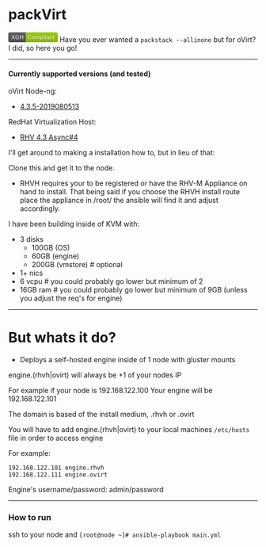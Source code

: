 # packVirt
![][image_ref_xgh]
Have you ever wanted a `packstack --allinone` but for oVirt?
I did, so here you go!

---
#### Currently supported versions (and tested)

oVirt Node-ng:
-  [4.3.5-2019080513](https://resources.ovirt.org/pub/ovirt-4.3/iso/ovirt-node-ng-installer/4.3.5-2019080513/el7/)


RedHat Virtualization Host:
- [RHV 4.3 Async#4](https://access.redhat.com/downloads/content/415/ver=4.3/rhel---7/4.3/x86_64/product-software)


I'll get around to making a installation how to, but in lieu of that:

Clone this and get it to the node.

-  RHVH requires your to be registered or have the RHV-M Appliance on hand to install. That being said if you choose the RHVH install route place the appliance in /root/ the ansible will find it and adjust accordingly.


I have been building inside of KVM with: 
- 3 disks
  - 100GB (OS)
  - 60GB (engine)
  - 200GB (vmstore) # optional
- 1+ nics
- 6 vcpu # you could probably go lower but minimum of 2
- 16GB ram # you could probably go lower but minimum of 9GB (unless you adjust the req's for engine)


---
# But whats it do?
- Deploys a self-hosted engine inside of 1 node with gluster mounts

engine.(rhvh|ovirt) will always be +1 of your nodes IP

For example if your node is 192.168.122.100
Your engine will be 192.168.122.101

The domain is based of the install medium, .rhvh or .ovirt 

You will have to add engine.(rhvh|ovirt) to your local machines `/etc/hosts` file in order to access engine

For example:
```
192.168.122.101 engine.rhvh
192.168.122.111 engine.ovirt
```

Engine's username/password: admin/password


---
### How to run
ssh to your node and ```[root@node ~]# ansible-playbook main.yml```


[image_ref_xgh]:
data:image/svg+xml;base64,PHN2ZyB4bWxucz0iaHR0cDovL3d3dy53My5vcmcvMjAwMC9zdmciIHhtbG5zOnhsaW5rPSJodHRw%0D%0AOi8vd3d3LnczLm9yZy8xOTk5L3hsaW5rIiB3aWR0aD0iMTAwIiBoZWlnaHQ9IjIwIj48bGluZWFy%0D%0AR3JhZGllbnQgaWQ9ImIiIHgyPSIwIiB5Mj0iMTAwJSI+PHN0b3Agb2Zmc2V0PSIwIiBzdG9wLWNv%0D%0AbG9yPSIjYmJiIiBzdG9wLW9wYWNpdHk9Ii4xIi8+PHN0b3Agb2Zmc2V0PSIxIiBzdG9wLW9wYWNp%0D%0AdHk9Ii4xIi8+PC9saW5lYXJHcmFkaWVudD48Y2xpcFBhdGggaWQ9ImEiPjxyZWN0IHdpZHRoPSIx%0D%0AMDAiIGhlaWdodD0iMjAiIHJ4PSIzIiBmaWxsPSIjZmZmIi8+PC9jbGlwUGF0aD48ZyBjbGlwLXBh%0D%0AdGg9InVybCgjYSkiPjxwYXRoIGZpbGw9IiM1NTUiIGQ9Ik0wIDBoMzV2MjBIMHoiLz48cGF0aCBm%0D%0AaWxsPSIjOTdjYTAwIiBkPSJNMzUgMGg2NXYyMEgzNXoiLz48cGF0aCBmaWxsPSJ1cmwoI2IpIiBk%0D%0APSJNMCAwaDEwMHYyMEgweiIvPjwvZz48ZyBmaWxsPSIjZmZmIiB0ZXh0LWFuY2hvcj0ibWlkZGxl%0D%0AIiBmb250LWZhbWlseT0iRGVqYVZ1IFNhbnMsVmVyZGFuYSxHZW5ldmEsc2Fucy1zZXJpZiIgZm9u%0D%0AdC1zaXplPSIxMTAiPiA8dGV4dCB4PSIxODUiIHk9IjE1MCIgZmlsbD0iIzAxMDEwMSIgZmlsbC1v%0D%0AcGFjaXR5PSIuMyIgdHJhbnNmb3JtPSJzY2FsZSguMSkiIHRleHRMZW5ndGg9IjI1MCI+WEdIPC90%0D%0AZXh0Pjx0ZXh0IHg9IjE4NSIgeT0iMTQwIiB0cmFuc2Zvcm09InNjYWxlKC4xKSIgdGV4dExlbmd0%0D%0AaD0iMjUwIj5YR0g8L3RleHQ+PHRleHQgeD0iNjY1IiB5PSIxNTAiIGZpbGw9IiMwMTAxMDEiIGZp%0D%0AbGwtb3BhY2l0eT0iLjMiIHRyYW5zZm9ybT0ic2NhbGUoLjEpIiB0ZXh0TGVuZ3RoPSI1NTAiPkNv%0D%0AbXBpbGFudDwvdGV4dD48dGV4dCB4PSI2NjUiIHk9IjE0MCIgdHJhbnNmb3JtPSJzY2FsZSguMSki%0D%0AIHRleHRMZW5ndGg9IjU1MCI+Q29tcGlsYW50PC90ZXh0PjwvZz4gPC9zdmc+